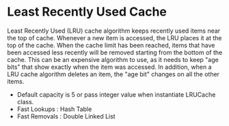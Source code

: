 # Least Recently Used Cache

Least Recently Used (LRU) cache algorithm keeps recently used items near the top of cache.
Whenever a new item is accessed, the LRU places it at the top of the cache.
When the cache limit has been reached, items that have been accessed less recently will be removed starting from the bottom of the cache.
This can be an expensive algorithm to use, as it needs to keep "age bits" that show exactly when the item was accessed.
In addition, when a LRU cache algorithm deletes an item, the "age bit" changes on all the other items.


- Default capacity is 5 or pass integer value when instantiate LRUCache class.
- Fast Lookups : Hash Table
- Fast Removals : Double Linked List

